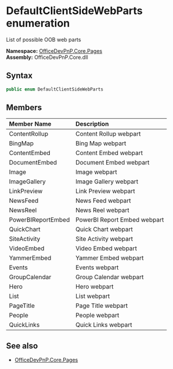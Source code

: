 # DefaultClientSideWebParts  enumeration
List of possible OOB web parts  

**Namespace:** [OfficeDevPnP.Core.Pages](OfficeDevPnP.Core.Pages.md)  
**Assembly:** OfficeDevPnP.Core.dll  
## Syntax
```C#
public enum DefaultClientSideWebParts
```
## Members
|**Member Name**|**Description**|
|:-----|:-----|
| ContentRollup | Content Rollup webpart
| BingMap | Bing Map webpart
| ContentEmbed | Content Embed webpart
| DocumentEmbed | Document Embed webpart
| Image | Image webpart
| ImageGallery | Image Gallery webpart
| LinkPreview | Link Preview webpart
| NewsFeed | News Feed webpart
| NewsReel | News Reel webpart
| PowerBIReportEmbed | PowerBI Report Embed webpart
| QuickChart | Quick Chart webpart
| SiteActivity | Site Activity webpart
| VideoEmbed | Video Embed webpart
| YammerEmbed | Yammer Embed webpart
| Events | Events webpart
| GroupCalendar | Group Calendar webpart
| Hero | Hero webpart
| List | List webpart
| PageTitle | Page Title webpart
| People | People webpart
| QuickLinks | Quick Links webpart

## See also
- [OfficeDevPnP.Core.Pages](OfficeDevPnP.Core.Pages.md)
